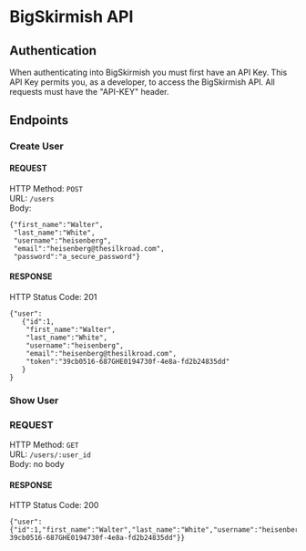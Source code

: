 # BigSkirmish API

## Authentication

When authenticating into BigSkirmish you must first have an API Key.
This API Key permits you, as a developer, to access the BigSkirmish API.
All requests must have the "API-KEY" header. 

## Endpoints  

### Create User

#### REQUEST  
HTTP Method: `POST`  
URL: `/users`  
Body:  
```
{"first_name":"Walter",
 "last_name":"White",
 "username":"heisenberg",
 "email":"heisenberg@thesilkroad.com",
 "password":"a_secure_password"}
```

#### RESPONSE  
HTTP Status Code: 201  
```
{"user":
   {"id":1,
    "first_name":"Walter",
    "last_name":"White",
    "username":"heisenberg",
    "email":"heisenberg@thesilkroad.com",
    "token":"39cb0516-687GHE0194730f-4e8a-fd2b24835dd"
   }
}
```

### Show User  

### REQUEST  
HTTP Method: `GET`  
URL: `/users/:user_id`  
Body: no body  

#### RESPONSE  
HTTP Status Code: 200  
```
{"user":{"id":1,"first_name":"Walter","last_name":"White","username":"heisenberg","email":"heisenberg@thesilkroad.com","token":" 39cb0516-687GHE0194730f-4e8a-fd2b24835dd"}}
```

